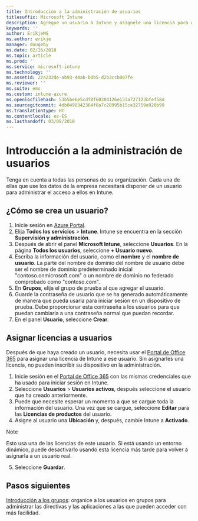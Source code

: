 ```yaml
---
title: Introducción a la administración de usuarios
titlesuffix: Microsoft Intune
description: Agregue un usuario a Intune y asígnele una licencia para que pueda acceder a recursos de la empresa en dispositivos móviles.
keywords: ''
author: ErikjeMS
ms.author: erikje
manager: dougeby
ms.date: 02/26/2018
ms.topic: article
ms.prod: ''
ms.service: microsoft-intune
ms.technology: ''
ms.assetid: 22a232de-ab93-44ab-b0b5-d2b3ccb007fe
ms.reviewer: ''
ms.suite: ems
ms.custom: intune-azure
ms.openlocfilehash: 53b5be6e5cdf8f60304126e133a727123bfef58d
ms.sourcegitcommit: 4db0498342364f8a7c28995b15ce32759e920b99
ms.translationtype: HT
ms.contentlocale: es-ES
ms.lasthandoff: 03/08/2018
---
```

# <a name="get-started-managing-users"></a>Introducción a la administración de usuarios

Tenga en cuenta a todas las personas de su organización. Cada una de ellas que use los datos de la empresa necesitará disponer de un usuario para administrar el acceso a ellos en Intune.

## <a name="how-do-i-create-a-user"></a>¿Cómo se crea un usuario?

1. Inicie sesión en [Azure Portal](https://portal.azure.com).
2. Elija **Todos los servicios** > **Intune**. Intune se encuentra en la sección **Supervisión y administración**.
3. Después de abrir el panel **Microsoft Intune**, seleccione **Usuarios**. En la página **Todos los usuarios**, seleccione **+ Usuario nuevo**.
4. Escriba la información del usuario, como el **nombre** y el **nombre de usuario**. La parte del nombre de dominio del nombre de usuario debe ser el nombre de dominio predeterminado inicial "contoso.onmicrosoft.com" o un nombre de dominio no federado comprobado como "contoso.com".
5. En **Grupos**, elija el grupo de prueba al que agregar el usuario.
6. Guarde la contraseña de usuario que se ha generado automáticamente de manera que pueda usarla para iniciar sesión en un dispositivo de prueba. Debe proporcionar esta contraseña a los usuarios para que puedan cambiarla a una contraseña normal que puedan recordar.
7. En el panel **Usuario**, seleccione **Crear**.

## <a name="assigning-licenses-to-users"></a>Asignar licencias a usuarios

Después de que haya creado un usuario, necesita usar el [Portal de Office 365](http://go.microsoft.com/fwlink/p/?LinkId=698854) para asignar una licencia de Intune a ese usuario. Sin asignarles una licencia, no pueden inscribir su dispositivo en la administración.

1. Inicie sesión en el [Portal de Office 365](http://go.microsoft.com/fwlink/p/?LinkId=698854) con las mismas credenciales que ha usado para iniciar sesión en Intune.
2. Seleccione **Usuarios** > **Usuarios activos**, después seleccione el usuario que ha creado anteriormente.
3. Puede que necesite esperar un momento a que se cargue toda la información del usuario. Una vez que se cargue, seleccione **Editar** para las **Licencias de productos** del usuario.
4. Asigne al usuario una **Ubicación** y, después, cambie Intune a **Activado**.

 > [!NOTE]
 > Esto usa una de las licencias de este usuario. Si está usando un entorno dinámico, puede desactivarlo usando esta licencia más tarde para volver a asignarla a un usuario real.

5. Seleccione **Guardar**.

## <a name="next-steps"></a>Pasos siguientes

[Introducción a los grupos](get-started-groups.md): organice a los usuarios en grupos para administrar las directivas y las aplicaciones a las que pueden acceder con más facilidad.
